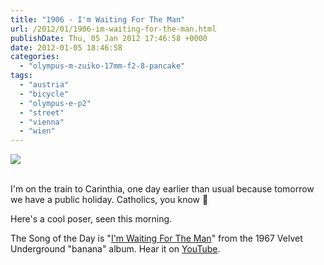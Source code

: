 ```yaml
---
title: "1906 - I'm Waiting For The Man"
url: /2012/01/1906-im-waiting-for-the-man.html
publishDate: Thu, 05 Jan 2012 17:46:58 +0000
date: 2012-01-05 18:46:58
categories: 
  - "olympus-m-zuiko-17mm-f2-8-pancake"
tags: 
  - "austria"
  - "bicycle"
  - "olympus-e-p2"
  - "street"
  - "vienna"
  - "wien"
---
```

<div class="container">
<div class="center"><a target="_blank" href="https://d25zfm9zpd7gm5.cloudfront.net/1200x1200/2012/20120105_082033_ps.jpg"><img src="https://d25zfm9zpd7gm5.cloudfront.net/0600x0600/2012/20120105_082033_ps.jpg" /></a></div>
</div>
<br />

I'm on the train to Carinthia, one day earlier than usual because tomorrow we have a public holiday. Catholics, you know 🙂

Here's a cool poser, seen this morning.

 The Song of the Day is "<a href="http://www.lyricsmode.com/lyrics/v/velvet_underground/im_waiting_for_the_man.html" target="_blank">I'm Waiting For The Man</a>" from the 1967 Velvet Underground "banana" album. Hear it on <a href="http://www.youtube.com/watch?v=MOmZimH00oo" target="_blank">YouTube</a>.
